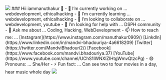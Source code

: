 <img src="https://www.instagram.com/p/CKbJd1UAnagORrRQ38t8rb_FXsU8HDTgtSy-EI0/" >
### Hii iammanuthakur 👋
- 🔭 I’m currently working on ... webdevelopment, ethicalhacking
- 🌱 I’m currently learning ... webdevelopment, ethicalhacking
- 👯 I’m looking to collaborate on ... webdevelopment, youtube
- 🤔 I’m looking for help with ... DSPH community
- 💬 Ask me about ... Coding, Hacking, WebDevelopment
- 📫 How to reach me: ... [Instagram](https://www.instagram.com/manuthakur0909/)     [Linkdln](https://www.linkedin.com/in/mandvi-bhadouriya-4a6618209)    [Twitter](https://twitter.com/MandviBhadouri2/)    [Facebook](https://www.facebook.com/mandvi.bhadouriya.37)    [YouTube](https://www.youtube.com/channel/UChS1IWNXlZlHtgWmvQtzcPg)
- 😄 Pronouns: ... She/Her
- ⚡ Fun fact: ... Can see two to four movies in a day, hear music whole day
<img src="https://github-readme-stats.vercel.app/api?username=manuthakur0909&&show_icons=true&title_color=ffffff&icon_color=bb2acf&text_color=daf7dc&bg_color=151515" >

